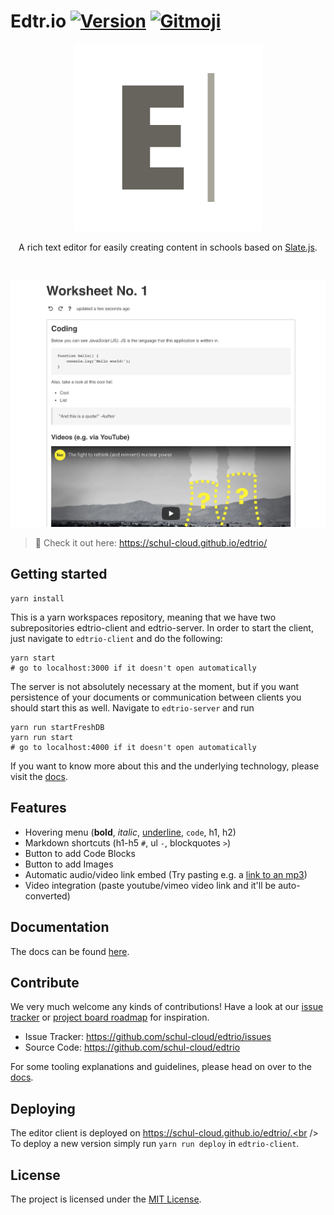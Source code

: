 # Edtr.io [![Version](https://img.shields.io/badge/version-2.2.0-black.svg?style=flat-square)](https://github.com/schul-cloud/edtrio/releases) [![Gitmoji](https://img.shields.io/badge/gitmoji-%20😜%20😍-FFDD67.svg?style=flat-square)](https://gitmoji.carloscuesta.me)

<p align="center">
  <a href="#"><img src="./public/logo.png" /></a>
</p>

<p align="center">
  A rich text editor for easily creating content in schools based on <a href="https://github.com/ianstormtaylor/slate">Slate.js</a>.
</p>
<br/>

![Screenshot of Edtr.io in action](screenshot.png "Edtr.io in action")

> :rotating_light: Check it out here: https://schul-cloud.github.io/edtrio/

## Getting started

```shell
yarn install
```

This is a yarn workspaces repository, meaning that we have two subrepositories edtrio-client and edtrio-server. In order to start the client, just navigate to `edtrio-client` and do the following:

```shell
yarn start
# go to localhost:3000 if it doesn't open automatically
```

The server is not absolutely necessary at the moment, but if you want persistence of your documents or communication between clients you should start this as well. Navigate to `edtrio-server` and run

```shell
yarn run startFreshDB
yarn run start
# go to localhost:4000 if it doesn't open automatically
```

If you want to know more about this and the underlying technology, please visit the [docs](https://edtrio-docs.netlify.com/).

## Features

- Hovering menu (**bold**, _italic_, <u>underline</u>, `code`, h1, h2)
- Markdown shortcuts (h1-h5 `#`, ul `-`, blockquotes `>`)
- Button to add Code Blocks
- Button to add Images
- Automatic audio/video link embed (Try pasting e.g. a [link to an mp3](http://www.jplayer.org/audio/mp3/TSP-01-Cro_magnon_man.mp3))
- Video integration (paste youtube/vimeo video link and it'll be auto-converted)

## Documentation

The docs can be found [here](https://edtrio-docs.netlify.com/).

## Contribute

We very much welcome any kinds of contributions! Have a look at our [issue tracker](https://github.com/schul-cloud/edtrio/issues) or [project board roadmap](https://github.com/schul-cloud/edtrio/projects/1) for inspiration.

- Issue Tracker: https://github.com/schul-cloud/edtrio/issues
- Source Code: https://github.com/schul-cloud/edtrio

For some tooling explanations and guidelines, please head on over to the [docs](https://edtrio-docs.netlify.com/).

## Deploying

The editor client is deployed on https://schul-cloud.github.io/edtrio/.<br />
To deploy a new version simply run `yarn run deploy` in `edtrio-client`.

## License

The project is licensed under the [MIT License](LICENSE).
